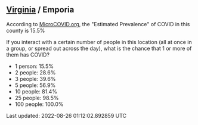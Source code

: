 
## [Virginia](/united-states/virginia) / Emporia

According to [MicroCOVID.org](http://microcovid.org),
the "Estimated Prevalence" of COVID in this county is 15.5%

If you interact with a certain number of people in this location
(all at once in a group, or spread out across the day), what is the chance that
1 or more of them has COVID?

- 1 person: 15.5%
- 2 people: 28.6%
- 3 people: 39.6%
- 5 people: 56.9%
- 10 people: 81.4%
- 25 people: 98.5%
- 100 people: 100.0%

Last updated: 2022-08-26 01:12:02.892859 UTC
